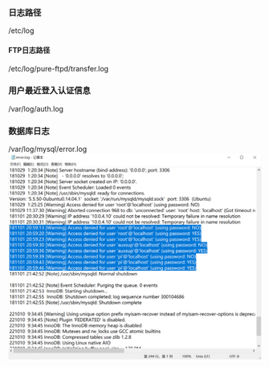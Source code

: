### 日志路径
/etc/log
#### FTP日志路径
/etc/log/pure-ftpd/transfer.log
### 用户最近登入认证信息
/var/log/auth.log
### 数据库日志
/var/log/mysql/error.log<br />![image.png](./images/20231018_0006494170.png)
